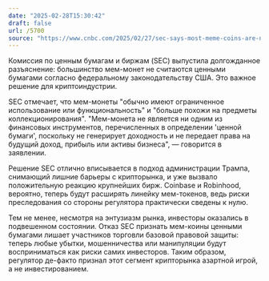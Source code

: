 ```yaml
---
date: "2025-02-28T15:30:42"
draft: false
url: /5700
source: "https://www.cnbc.com/2025/02/27/sec-says-most-meme-coins-are-not-securities.html"
---
```


Комиссия по ценным бумагам и биржам (SEC) выпустила долгожданное разъяснение: большинство мем-монет не считаются ценными бумагами согласно федеральному законодательству США. Это важное решение для криптоиндустрии.

SEC отмечает, что мем-монеты "обычно имеют ограниченное использование или функциональность" и "больше похожи на предметы коллекционирования". "Мем-монета не является ни одним из финансовых инструментов, перечисленных в определении 'ценной бумаги', поскольку не генерирует доходность и не передает права на будущий доход, прибыль или активы бизнеса", — говорится в заявлении.

Решение SEC отлично вписывается в подход администрации Трампа, снимающий лишние барьеры с крипторынка, и уже вызвало положительную реакцию крупнейших бирж. Coinbase и Robinhood, вероятно, теперь будут расширять линейку мем-токенов, ведь риски преследования со стороны регулятора практически сведены к нулю.

Тем не менее, несмотря на энтузиазм рынка, инвесторы оказались в подвешенном состоянии. Отказ SEC признать мем-коины ценными бумагами лишает участников торговли базовой правовой защиты: теперь любые убытки, мошенничества или манипуляции будут восприниматься как риски самих инвесторов. Таким образом, регулятор де-факто признал этот сегмент крипторынка азартной игрой, а не инвестированием.